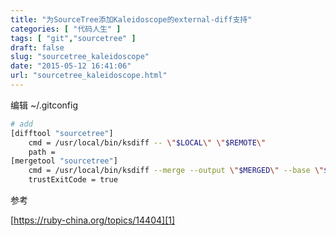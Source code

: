 ```yaml
---
title: "为SourceTree添加Kaleidoscope的external-diff支持"
categories: [ "代码人生" ]
tags: [ "git","sourcetree" ]
draft: false
slug: "sourcetree_kaleidoscope"
date: "2015-05-12 16:41:06"
url: "sourcetree_kaleidoscope.html"
---
```


编辑 ~/.gitconfig


```bash
# add
[difftool "sourcetree"]
    cmd = /usr/local/bin/ksdiff -- \"$LOCAL\" \"$REMOTE\"
    path = 
[mergetool "sourcetree"]
    cmd = /usr/local/bin/ksdiff --merge --output \"$MERGED\" --base \"$BASE\" -- \"$LOCAL\" \"$REMOTE\"
    trustExitCode = true
```

参考

[https://ruby-china.org/topics/14404][1]


  [1]: https://ruby-china.org/topics/14404